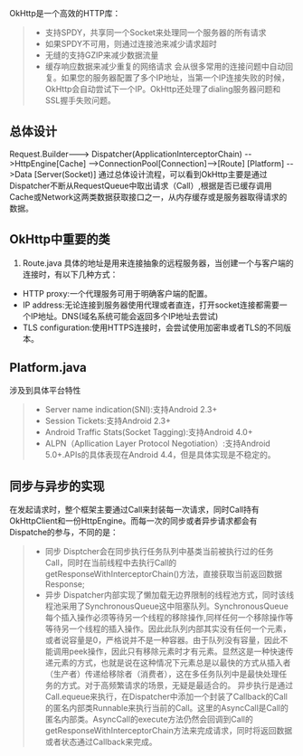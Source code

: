 OkHttp是一个高效的HTTP库：
> * 支持SPDY，共享同一个Socket来处理同一个服务器的所有请求
> * 如果SPDY不可用，则通过连接池来减少请求超时
> * 无缝的支持GZIP来减少数据流量
> * 缓存响应数据来减少重复的网络请求
会从很多常用的连接问题中自动回复。如果您的服务器配置了多个IP地址，当第一个IP连接失败的时候，OkHttp会自动尝试下一个IP。OkHttp还处理了dialing服务器问题和SSL握手失败问题。
## 总体设计
Request.Builder--->	Dispatcher(ApplicationInterceptorChain)		-->HttpEngine[Cache]			-->ConnectionPool[Connection]-->[Route] [Platform]					-->Data [Server(Socket)]
通过总体设计流程，可以看到OkHttp主要是通过Dispatcher不断从RequestQueue中取出请求（Call）,根据是否已缓存调用Cache或Network这两类数据获取接口之一，从内存缓存或是服务器取得请求的数据。
## OkHttp中重要的类
1. Route.java
具体的地址是用来连接抽象的远程服务器，当创建一个与客户端的连接时，有以下几种方式：
* HTTP proxy:一个代理服务可用于明确客户端的配置。
* IP address:无论连接到服务器使用代理或者直连，打开socket连接都需要一个IP地址。DNS(域名系统可能会返回多个IP地址去尝试)
* TLS configuration:使用HTTPS连接时，会尝试使用加密串或者TLS的不同版本。
## Platform.java
涉及到具体平台特性
> * Server name indication(SNI):支持Android 2.3+
> * Session Tickets:支持Android 2.3+
> * Android Traffic Stats(Socket Tagging):支持Android 4.0+
> * ALPN（Apllication Layer Protocol Negotiation）:支持Android 5.0+.APIs的具体表现在Android 4.4，但是具体实现是不稳定的。
## 同步与异步的实现
在发起请求时，整个框架主要通过Call来封装每一次请求，同时Call持有OkHttpClient和一份HttpEngine。而每一次的同步或者异步请求都会有Dispatche的参与，不同的是：
> * 同步 
>   Disptcher会在同步执行任务队列中基类当前被执行过的任务Call，同时在当前线程中去执行Call的getResponseWithInterceptorChain()方法，直接获取当前返回数据Response;
> * 异步
	Dispatcher内部实现了懒加载无边界限制的线程池方式，同时该线程池采用了SynchronousQueue这中阻塞队列。SynchronousQueue每个插入操作必须等待另一个线程的移除操作,同样任何一个移除操作等等待另一个线程的插入操作。因此此队列内部其实没有任何一个元素，或者说容量是0，严格说并不是一种容器。由于队列没有容量，因此不能调用peek操作，因此只有移除元素时才有元素。显然这是一种快速传递元素的方式，也就是说在这种情况下元素总是以最快的方式从插入者（生产者）传递给移除者（消费者），这在多任务队列中是最快处理任务的方式。对于高频繁请求的场景，无疑是最适合的。
> 异步执行是通过Call.equeue来执行，在Dispatcher中添加一个封装了Callback的Call的匿名内部类Runnable来执行当前的Call。这里的AsyncCall是Call的匿名内部类。AsyncCall的execute方法仍然会回调到Call的getResponseWithInterceptorChain方法来完成请求，同时将返回数据或者状态通过Callback来完成。
> 